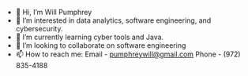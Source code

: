 - 👋 Hi, I’m Will Pumphrey
- 👀 I’m interested in data analytics, software engineering, and cybersecurity.
- 🌱 I’m currently learning cyber tools and Java.
- 💞️ I’m looking to collaborate on software engineering
- 📫 How to reach me: Email - pumphreywill@gmail.com Phone - (972) 835-4188

<!---
pumphreywill/pumphreywill is a ✨ special ✨ repository because its `README.md` (this file) appears on your GitHub profile.
You can click the Preview link to take a look at your changes.
--->
